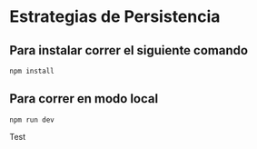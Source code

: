 # Estrategias de Persistencia

## Para instalar correr el siguiente comando
```npm install```

## Para correr en modo local
```npm run dev```

Test